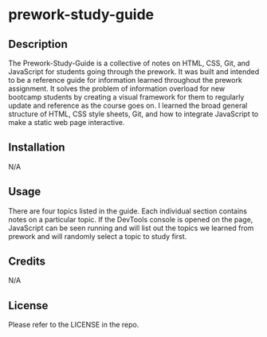 # prework-study-guide

## Description

The Prework-Study-Guide is a collective of notes on HTML, CSS, Git, and JavaScript for students going through the prework. It was built and intended to be a reference guide for information learned throughout the prework assignment. It solves the problem of information overload for new bootcamp students by creating a visual framework for them to regularly update and reference as the course goes on. I learned the broad general structure of HTML, CSS style sheets, Git, and how to integrate JavaScript to make a static web page interactive.

## Installation

N/A

## Usage

There are four topics listed in the guide. Each individual section contains notes on a particular topic. If the DevTools console is opened on the page, JavaScript can be seen running and will list out the topics we learned from prework and will randomly select a topic to study first.

## Credits

N/A

## License

Please refer to the LICENSE in the repo.

